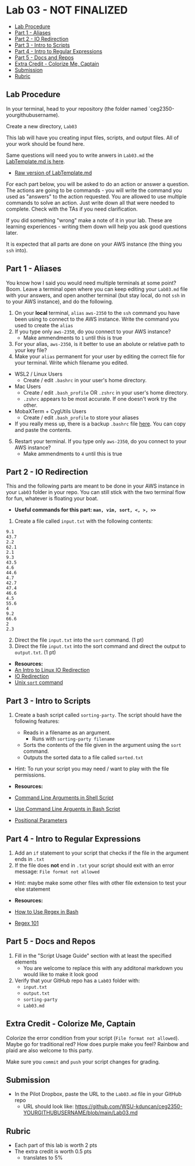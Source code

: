 # Lab 03 - NOT FINALIZED

- [Lab Procedure](#Lab-Procedure)
- [Part 1 - Aliases](#Part-1---Aliases)
- [Part 2 - IO Redirection](#Part-2---IO-Redirection)
- [Part 3 - Intro to Scripts](#Part-3---Intro-to-Scripts)
- [Part 4 - Intro to Regular Expressions](#Part-4---Intro-to-Regular-Expressions)
- [Part 5 - Docs and Repos](#Part-5---Docs-and-Repos)
- [Extra Credit - Colorize Me, Captain](#Extra-Credit---Colorize-Me,-Captain)
- [Submission](#Submission)
- [Rubric](#Rubric)

## Lab Procedure

In your terminal, head to your repository (the folder named `ceg2350-yourgithubusername).

Create a new directory, `Lab03`

This lab will have you creating input files, scripts, and output files.  All of your work should be found here.

Same questions will need you to write anwers in `Lab03.md` the [LabTemplate.md is here](LabTemplate.md).
   - [Raw version of LabTemplate.md](https://raw.githubusercontent.com/pattonsgirl/Fall2021-CEG2350/main/Labs/Lab03/LabTemplate.md)

For each part below, you will be asked to do an action or answer a question.  The actions are going to be commands - you will write the command you used as "answers" to the action requested.  You are allowed to use multiple commands to solve an action.  Just write down all that were needed to complete.  Check with the TAs if you need clarification.

If you did something "wrong" make a note of it in your lab. These are learning experiences - writing them down will help you ask good questions later. 

It is expected that all parts are done on your AWS instance (the thing you `ssh` into).

## Part 1 - Aliases

You know how I said you would need multiple terminals at some point?  Boom.  Leave a terminal open where you can keep editing your `Lab03.md` file with your answers, and open another terminal (but stay local, do not `ssh` in to your AWS instance), and do the following.

1. On your **local** terminal, `alias` `aws-2350` to the `ssh` command you have been using to connect to the AWS instance.   Write the command you used to create the `alias`
2. If you type only `aws-2350`, do you connect to your AWS instance?  
   - Make ammendments to `1` until this is true
3. For your alias, `aws-2350`, is it better to use an abolute or relative path to your key file?
4. Make your `alias` permanent for your user by editing the correct file for your terminal.  Write which filename you edited.

- WSL2 / Linux Users
   - Create / edit `.bashrc` in your user's home directory.
- Mac Users
   - Create / edit `.bash_profile` OR `.zshrc` in your user's home directory.
   - `.zshrc` appears to be most accurate.  If one doesn't work try the other.
- MobaXTerm + CygUtils Users
   - Create / edit `.bash_profile` to store your aliases
- If you really mess up, there is a backup `.bashrc` file [here](.bashrc-backup).  You can copy and paste the contents.

5. Restart your terminal.  If you type only `aws-2350`, do you connect to your AWS instance?  
   - Make ammendments to `4` until this is true

## Part 2 - IO Redirection

This and the following parts are meant to be done in your AWS instance in your `Lab03` folder in your repo.  You can still stick with the two terminal flow for fun, whatever is floating your boat.

- **Useful commands for this part: `man, vim, sort, <, >, >>`**  

1. Create a file called `input.txt` with the following contents:

```
9.1
43.7
2.2
62.1
2.1
9.3
43.5
4.6
44.6
4.7
42.7
47.4
46.6
4.5
55.6
4
9.2
66.6
2
2.3
```

2. Direct the file `input.txt` into the `sort` command. (1 pt)
3. Direct the file `input.txt` into the sort command and direct the output to `output.txt`. (1 pt)  

- **Resources:**
- [An Intro to Linux IO Redirection](https://www.digitalocean.com/community/tutorials/an-introduction-to-linux-i-o-redirection)
- [IO Redirection](https://tldp.org/LDP/abs/html/io-redirection.html)
- [Unix `sort` command](https://www.computerhope.com/unix/usort.htm)

## Part 3 - Intro to Scripts

1. Create a bash script called `sorting-party`. The script should have the following features:

   - Reads in a filename as an argument.
      - Runs with `sorting-party filename`
   - Sorts the contents of the file given in the argument using the `sort` command.
   - Outputs the sorted data to a file called `sorted.txt`

- Hint: To run your script you may need / want to play with the file permissions.  
   
- **Resources:**
- [Command Line Arguments in Shell Script](https://tecadmin.net/tutorial/bash-scripting/bash-command-arguments/)
- [Use Command Line Arguents in Bash Script](https://www.baeldung.com/linux/use-command-line-arguments-in-bash-script)
- [Positional Parameters](http://linuxcommand.org/lc3_wss0120.php)

## Part 4 - Intro to Regular Expressions

1. Add an `if` statement to your script that checks if the file in the argument ends in `.txt`
2. If the file does **not** end in `.txt` your script should exit with an error message: `File format not allowed`  
- Hint: maybe make some other files with other file extension to test your else statement

- **Resources:**
- [How to Use Regex in Bash](https://www.poftut.com/how-to-use-regular-expression-regex-in-bash-linux/)
- [Regex 101](https://regex101.com/)

## Part 5 - Docs and Repos

1. Fill in the "Script Usage Guide" section with at least the specified elements
   - You are welcome to replace this with any additonal markdown you would like to make it look good
2. Verify that your GitHub repo has a `Lab03` folder with:
   - `input.txt`
   - `output.txt`
   - `sorting-party`
   - `Lab03.md`

## Extra Credit - Colorize Me, Captain

Colorize the error condition from your script (`File format not allowed`).  Maybe go for traditional red?  How does purple make you feel?  Rainbow and plaid are also welcome to this party.

Make sure you `commit` and `push` your script changes for grading.

## Submission

- In the Pilot Dropbox, paste the URL to the `Lab03.md` file in your GitHub repo
    - URL should look like: https://github.com/WSU-kduncan/ceg2350-YOURGITHUBUSERNAME/blob/main/Lab03.md

## Rubric

- Each part of this lab is worth 2 pts
- The extra credit is worth 0.5 pts 
   - translates to 5%